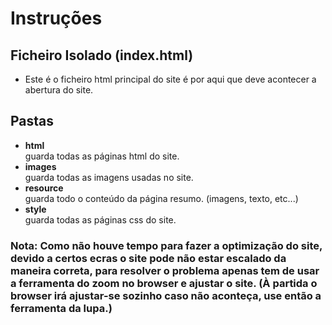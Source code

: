 # Instruções
## Ficheiro Isolado (index.html)
- Este é o ficheiro html principal do site é por aqui que deve acontecer a abertura do site.
## Pastas
- **html**<br>guarda todas as páginas html do site.
- **images**<br>guarda todas as imagens usadas no site.
- **resource**<br>guarda todo o conteúdo da página resumo. (imagens, texto, etc...)
- **style**<br>guarda todas as páginas css do site.

### Nota: Como não houve tempo para fazer a optimização do site, devido a certos ecras o site pode não estar escalado da maneira correta, para resolver o problema apenas tem de usar a ferramenta do zoom no browser e ajustar o site. **(À partida o browser irá ajustar-se sozinho caso não aconteça, use então a ferramenta da lupa.)**
